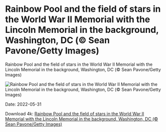 # Rainbow Pool and the field of stars in the World War II Memorial with the Lincoln Memorial in the background, Washington, DC (© Sean Pavone/Getty Images)

Rainbow Pool and the field of stars in the World War II Memorial with the Lincoln Memorial in the background, Washington, DC (© Sean Pavone/Getty Images)

![Rainbow Pool and the field of stars in the World War II Memorial with the Lincoln Memorial in the background, Washington, DC (© Sean Pavone/Getty Images)](https://bing.com/th?id=OHR.WW2Lincoln_EN-US6306243521_UHD.jpg&w=1024&h=576)

Date: 2022-05-31

Download 4k: [Rainbow Pool and the field of stars in the World War II Memorial with the Lincoln Memorial in the background, Washington, DC (© Sean Pavone/Getty Images)](https://bing.com/th?id=OHR.WW2Lincoln_EN-US6306243521_UHD.jpg)

